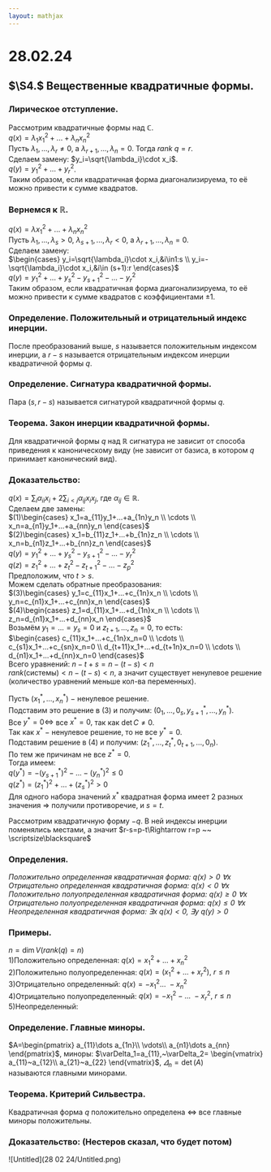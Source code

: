 ```yaml
---  
layout: mathjax  
---  
```

  
# 28.02.24  
  
## $\S4.$ Вещественные квадратичные формы.  
  
### Лирическое отступление.  
Рассмотрим квадратичные формы над $\mathbb{C}$.  
$q(x)=\lambda_1x_1^2+...+\lambda_nx_n^2$  
Пусть $\lambda_1,...,\lambda_r\ne0$, а $\lambda_{r+1},...,\lambda_n=0$. Тогда $rank ~q=r$.  
Сделаем замену: $y_i=\sqrt{\lambda_i}\cdot x_i$.  
$q(y)=y_1^2+...+y_r^2$.  
Таким образом, если квадратичная форма диагонализируема, то её можно привести к сумме квадратов.  
  
### Вернемся к $\mathbb{R}$.  
$q(x)=\lambda x_1^2+...+\lambda_n x_n^2$  
Пусть $\lambda_1,...,\lambda_s>0,~\lambda_{s+1},...,\lambda_r<0,$ а $\lambda_{r+1},...,\lambda_n=0$.  
Сделаем замену:  
$\begin{cases}  
y_i=\sqrt{\lambda_i}\cdot x_i,&i\in1:s  
\\  
y_i=-\sqrt{\lambda_i}\cdot x_i,&i\in (s+1):r  
\end{cases}$  
$q(y)=y_1^2+...+y_s^2-y_{s+1}^2-...-y_r^2$  
Таким образом, если квадратичная форма диагонализируема, то её можно привести к сумме квадратов с коэффициентами $\pm1$.  
  
### Определение. Положительный и отрицательный индекс инерции.  
После преобразований выше, $s$ называется положительным индексом инерции, а $r-s$ называется отрицательным индексом инерции квадратичной формы $q$.  
  
### Определение. Сигнатура квадратичной формы.  
Пара $(s,r-s)$ называется сигнатурой квадратичной формы $q.$  
  
### Теорема. Закон инерции квадратичной формы.  
Для квадратичной формы $q$ над $\mathbb{R}$ сигнатура не зависит от способа приведения к каноническому виду (не зависит от базиса, в котором $q$ принимает канонический вид).  
  
### Доказательство:  
$q(x)=\displaystyle\sum_i \alpha_{ii}x_i+2\sum_{i<j}\alpha_{ij}x_ix_j$, где $\alpha_{ij}\in\mathbb{R}$.  
Сделаем две замены:  
$(1)\begin{cases}  
x_1=a_{11}y_1+...+a_{1n}y_n  
\\  
\cdots  
\\  
x_n=a_{n1}y_1+...+a_{nn}y_n  
\end{cases}$  
$(2)\begin{cases}  
x_1=b_{11}z_1+...+b_{1n}z_n  
\\  
\cdots  
\\  
x_n=b_{n1}z_1+...+b_{nn}z_n  
\end{cases}$  
$q(y)=y_1^2+...+y_s^2-y_{s+1}^2-...-y_r^2$  
$q(z)=z_1^2+...+z_t^2-z_{t+1}^2-...-z_p^2$  
Предположим, что $t>s$.  
Можем сделать обратные преобразования:  
$(3)\begin{cases}  
y_1=c_{11}x_1+...+c_{1n}x_n  
\\  
\cdots  
\\  
y_n=c_{n1}x_1+...+c_{nn}x_n  
\end{cases}$  
$(4)\begin{cases}  
z_1=d_{11}x_1+...+d_{1n}x_n  
\\  
\cdots  
\\  
z_n=d_{n1}x_1+...+d_{nn}x_n  
\end{cases}$  
Возьмём $y_1=...=y_s=0$ и $z_{t+1},...,z_n=0$, то есть:  
$\begin{cases}  
c_{11}x_1+...+c_{1n}x_n=0  
\\  
\cdots  
\\  
c_{s1}x_1+...+c_{sn}x_n=0  
\\  
d_{t+11}x_1+...+d_{t+1n}x_n=0  
\\  
\cdots  
\\  
d_{n1}x_1+...+d_{nn}x_n=0  
\end{cases}$  
Всего уравнений: $n-t+s=n-(t-s)<n$  
$rank($системы$)<n-(t-s)<n$, а значит существует ненулевое решение (количество уравнений меньше кол-ва переменных).  
  
Пусть $(x_1^*,...,x_n^*)~-~$ненулевое решение.  
Подставим это решение в $(3)$ и получим: $(0_1,...,0_s,y_{s+1}^*,...,y_n^*)$.  
Все $y^*=0\Leftrightarrow$  все $x^*=0,$ так как $\det C\ne0$.  
Так как $x^*~-~$ненулевое решение, то не все $y^*=0$.  
Подставим решение в $(4)$ и получим: $(z_1^*,...,z_t^*,0_{t+1},...,0_n)$.  
По тем же причинам не все $z^*=0$.  
Тогда имеем:  
$q(y^*)=-(y_{s+1}^*)^2-...-(y_n^*)^2\le0$  
$q(z^*)=(z_1^*)^2+...+(z_s^*)^2>0$  
Для одного набора значений $x^*$ квадратная форма имеет $2$ разных значения $\Rightarrow$ получили противоречие, и $s=t$.  
  
Рассмотрим квадратичную форму $-q$. В ней индексы инерции поменялись местами, а значит $r-s=p-t\Rightarrow r=p ~~ \scriptsize\blacksquare$  
  
### Определения.  
*Положительно определенная квадратичная форма: $q(x)>0~\forall x$  
Отрицательно определенная квадратичная форма: $q(x)<0~\forall x$  
Положительно полуопределенная квадратичная форма: $q(x)\geq0~\forall x$  
Отрицательно полуопределенная квадратичная форма: $q(x)\leq0~\forall x$  
Неопределенная квадратичная форма: $\exists x~q(x)<0,~\exists y~q(y)>0$*  
  
### Примеры.  
$n=\dim V(rank(q)=n)$  
$1)$Положительно определенная: $q(x)=x_1^2+\dots+x^2_n$  
$2)$Положительно полуопределенная: $q(x)=(x_1^2+\dots+x_r^2),~r\leq n$  
$3)$Отрицательно определенный: $q(x)=-x_1^2\dots~-x_n^2$  
$4)$Отрицательно полуопределенный: $q(x)=-x_1^2-\dots~-x_r^2,~r\leq n$  
$5)$Неопределенный:  
  
### Определение. Главные миноры.  
$A=\begin{pmatrix}  
a_{11}\dots a_{1n}\\  
\vdots\\  
a_{n1}\dots a_{nn}  
\end{pmatrix}$, миноры: $\varDelta_1=a_{11},~\varDelta_2=  
\begin{vmatrix}  
a_{11}~a_{12}\\  
a_{21}~a_{22}  
\end{vmatrix}$, $\varDelta_n=\det(A)$  
называются главными минорами.  
  
### Теорема. Критерий Сильвестра.  
Квадратичная форма $q$ положительно определена $\Leftrightarrow$ все главные миноры положительны.  
  
### Доказательство: (Нестеров сказал, что будет потом)  
  
![Untitled](28 02 24/Untitled.png)  
